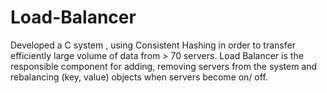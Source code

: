 # Load-Balancer
Developed a C system , using Consistent Hashing in order to transfer efficiently large volume of data from > 70 servers. Load Balancer is the responsible component  for adding, removing servers from the system and rebalancing (key, value) objects when servers become on/ off.
